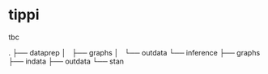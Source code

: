 # tippi
tbc


.
├── dataprep
│   ├── graphs
│   └── outdata
└── inference
    ├── graphs
    ├── indata
    ├── outdata
    └── stan
